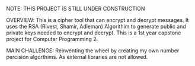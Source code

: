NOTE: THIS PROJECT IS STILL UNDER CONSTRUCTION

OVERVIEW: This is a cipher tool that can encrypt and decrypt messages. It uses the RSA (Rivest, Shamir, Adleman) Algorithim to generate public and private keys needed to encrypt and decrypt. This is a 1st year capstone project for Computer Programming 2.

MAIN CHALLENGE: Reinventing the wheel by creating my own number percision algorthims. As external libraries are not allowed.

